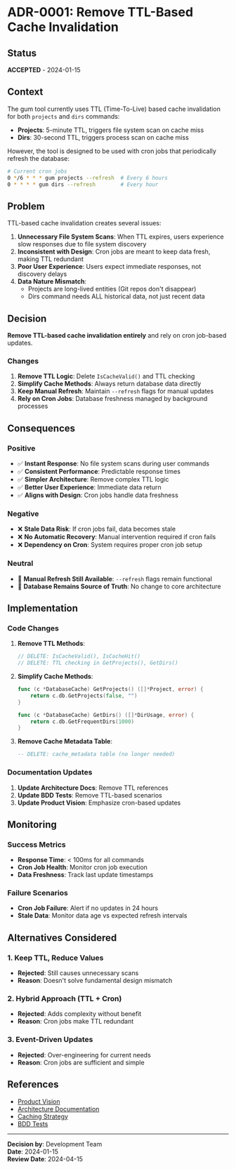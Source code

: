 # ADR-0001: Remove TTL-Based Cache Invalidation

## Status
**ACCEPTED** - 2024-01-15

## Context

The gum tool currently uses TTL (Time-To-Live) based cache invalidation for both `projects` and `dirs` commands:

- **Projects**: 5-minute TTL, triggers file system scan on cache miss
- **Dirs**: 30-second TTL, triggers process scan on cache miss

However, the tool is designed to be used with cron jobs that periodically refresh the database:

```bash
# Current cron jobs
0 */6 * * * gum projects --refresh  # Every 6 hours
0 * * * * gum dirs --refresh        # Every hour
```

## Problem

TTL-based cache invalidation creates several issues:

1. **Unnecessary File System Scans**: When TTL expires, users experience slow responses due to file system discovery
2. **Inconsistent with Design**: Cron jobs are meant to keep data fresh, making TTL redundant
3. **Poor User Experience**: Users expect immediate responses, not discovery delays
4. **Data Nature Mismatch**: 
   - Projects are long-lived entities (Git repos don't disappear)
   - Dirs command needs ALL historical data, not just recent data

## Decision

**Remove TTL-based cache invalidation entirely** and rely on cron job-based updates.

### Changes

1. **Remove TTL Logic**: Delete `IsCacheValid()` and TTL checking
2. **Simplify Cache Methods**: Always return database data directly
3. **Keep Manual Refresh**: Maintain `--refresh` flags for manual updates
4. **Rely on Cron Jobs**: Database freshness managed by background processes

## Consequences

### Positive

- ✅ **Instant Response**: No file system scans during user commands
- ✅ **Consistent Performance**: Predictable response times
- ✅ **Simpler Architecture**: Remove complex TTL logic
- ✅ **Better User Experience**: Immediate data return
- ✅ **Aligns with Design**: Cron jobs handle data freshness

### Negative

- ❌ **Stale Data Risk**: If cron jobs fail, data becomes stale
- ❌ **No Automatic Recovery**: Manual intervention required if cron fails
- ❌ **Dependency on Cron**: System requires proper cron job setup

### Neutral

- 🔄 **Manual Refresh Still Available**: `--refresh` flags remain functional
- 🔄 **Database Remains Source of Truth**: No change to core architecture

## Implementation

### Code Changes

1. **Remove TTL Methods**:
   ```go
   // DELETE: IsCacheValid(), IsCacheHit()
   // DELETE: TTL checking in GetProjects(), GetDirs()
   ```

2. **Simplify Cache Methods**:
   ```go
   func (c *DatabaseCache) GetProjects() ([]*Project, error) {
       return c.db.GetProjects(false, "")
   }
   
   func (c *DatabaseCache) GetDirs() ([]*DirUsage, error) {
       return c.db.GetFrequentDirs(1000)
   }
   ```

3. **Remove Cache Metadata Table**:
   ```sql
   -- DELETE: cache_metadata table (no longer needed)
   ```

### Documentation Updates

1. **Update Architecture Docs**: Remove TTL references
2. **Update BDD Tests**: Remove TTL-based scenarios
3. **Update Product Vision**: Emphasize cron-based updates

## Monitoring

### Success Metrics

- **Response Time**: < 100ms for all commands
- **Cron Job Health**: Monitor cron job execution
- **Data Freshness**: Track last update timestamps

### Failure Scenarios

- **Cron Job Failure**: Alert if no updates in 24 hours
- **Stale Data**: Monitor data age vs expected refresh intervals

## Alternatives Considered

### 1. Keep TTL, Reduce Values
- **Rejected**: Still causes unnecessary scans
- **Reason**: Doesn't solve fundamental design mismatch

### 2. Hybrid Approach (TTL + Cron)
- **Rejected**: Adds complexity without benefit
- **Reason**: Cron jobs make TTL redundant

### 3. Event-Driven Updates
- **Rejected**: Over-engineering for current needs
- **Reason**: Cron jobs are sufficient and simple

## References

- [Product Vision](../README.md#product-vision)
- [Architecture Documentation](../architecture.md)
- [Caching Strategy](../caching-strategy.md)
- [BDD Tests](../bdd/project-discovery.feature)

---

**Decision by**: Development Team  
**Date**: 2024-01-15  
**Review Date**: 2024-04-15